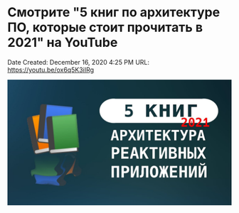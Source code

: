 # Смотрите "5 книг по архитектуре ПО, которые стоит прочитать в 2021" на YouTube

Date Created: December 16, 2020 4:25 PM
URL: https://youtu.be/ox6q5K3iIRg

![maxresdefault.jpg](%D0%A1%D0%BC%D0%BE%D1%82%D1%80%D0%B8%D1%82%D0%B5%205%20b19ea/maxresdefault.jpg)
